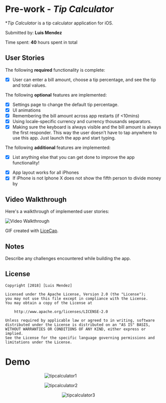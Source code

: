 # Pre-work - *Tip Calculator*

**Tip Calculator* is a tip calculator application for iOS.

Submitted by: **Luis Mendez**

Time spent: **40** hours spent in total

## User Stories

The following **required** functionality is complete:

* [x] User can enter a bill amount, choose a tip percentage, and see the tip and total values.

The following **optional** features are implemented:
* [x] Settings page to change the default tip percentage.
* [x] UI animations
* [x] Remembering the bill amount across app restarts (if <10mins)
* [x] Using locale-specific currency and currency thousands separators.
* [x] Making sure the keyboard is always visible and the bill amount is always the first responder. This way the user doesn't have to tap anywhere to use this app. Just launch the app and start typing.

The following **additional** features are implemented:

- [x] List anything else that you can get done to improve the app functionality!
* [x] App layout works for all iPhones
* [x] If iPhone is not Iphone X does not show the fifth person to divide money by

## Video Walkthrough 

Here's a walkthrough of implemented user stories:

<img src='http://i.imgur.com/link/to/your/gif/file.gif' title='Video Walkthrough' width='' alt='Video Walkthrough' />

GIF created with [LiceCap](http://www.cockos.com/licecap/).

## Notes

Describe any challenges encountered while building the app.

## License

    Copyright [2018] [Luis Mendez]

    Licensed under the Apache License, Version 2.0 (the "License");
    you may not use this file except in compliance with the License.
    You may obtain a copy of the License at

        http://www.apache.org/licenses/LICENSE-2.0

    Unless required by applicable law or agreed to in writing, software
    distributed under the License is distributed on an "AS IS" BASIS,
    WITHOUT WARRANTIES OR CONDITIONS OF ANY KIND, either express or implied.
    See the License for the specific language governing permissions and
    limitations under the License.

# Demo
<span>&emsp;&emsp;&emsp;&emsp;&emsp;&emsp;&emsp;&emsp;&emsp;</span>![tipcalculator1](https://user-images.githubusercontent.com/16315708/44127002-2797cd1c-a009-11e8-8999-2ea8fd25764d.gif)

<span>&emsp;&emsp;&emsp;&emsp;&emsp;&emsp;&emsp;&emsp;&emsp;</span>![tipcalculator2](https://user-images.githubusercontent.com/16315708/44127110-c3fa41f8-a009-11e8-99c6-b2eb2b0f8817.gif)

<span>&emsp;&emsp;&emsp;&emsp;&emsp;&emsp;&emsp;&emsp;&emsp;&emsp;&emsp;&emsp;&emsp;</span>![tipcalculator3](https://user-images.githubusercontent.com/16315708/44127144-f97a7a1e-a009-11e8-8d06-2436543b59d0.gif)
